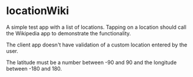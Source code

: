 # locationWiki
A simple test app with a list of locations. 
Tapping on a location should call the Wikipedia app to demonstrate the functionality.


The client app doesn't have validation of a custom location entered by the user. 

The latitude must be a number between -90 and 90 and the longitude between -180 and 180.
